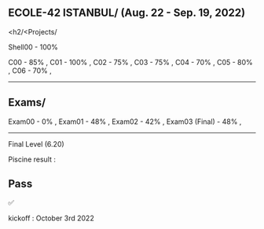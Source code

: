 ECOLE-42 ISTANBUL/
(Aug. 22 - Sep. 19, 2022)
-----------------------
<h2/<Projects/</h2>

Shell00 - 100%

C00 - 85%  ,
C01 - 100% ,
C02 - 75%  ,
C03 - 75%  ,
C04 - 70%  ,
C05 - 80%  ,
C06 - 70%  ,

--------------------
<h2>Exams/</h2>

Exam00 - 0%  ,
Exam01 - 48%  ,
Exam02 - 42%  ,
Exam03 (Final) - 48%  ,

-----------------------
Final Level (6.20)

Piscine result : <h2>Pass</h2> ✅

kickoff : October 3rd 2022 
